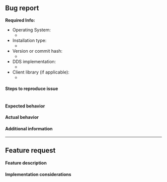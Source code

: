 <!--
For general questions, please ask on ROS answers: https://answers.ros.org, make sure to include at least the `ros2` tag and the rosdistro version you are running, e.g. `ardent`.
For general design discussions, please post on discourse: https://discourse.ros.org/c/ng-ros
Not sure if this is the right repository? Open an issue on https://github.com/ros2/ros2/issues
For Bug report or feature requests, please fill out the relevant category below
-->

## Bug report

**Required Info:**

- Operating System:
  - <!-- OS and version (e.g. Windows 10, Ubuntu 16.04...) -->
- Installation type:
  - <!-- binaries or from source  -->
- Version or commit hash:
  - <!-- Output of git rev-parse HEAD, release version, or repos file  -->
- DDS implementation:
  - <!-- rmw_implementation used (e.g. Fast-RTPS, RTI Connext, etc -->
- Client library (if applicable):
  - <!-- e.g. rclcpp, rclpy_debug, or N/A -->

#### Steps to reproduce issue
<!-- Detailed instructions on how to reliably reproduce this issue http://sscce.org/
``` code that can be copy-pasted is preferred ``` -->
```

```

#### Expected behavior

#### Actual behavior

#### Additional information

<!-- If you are reporting a bug delete everything below
     If you are requesting a feature deleted everything above this line -->
----
## Feature request

#### Feature description
<!-- Description in a few sentences what the feature consists of and what problem it will solve -->

#### Implementation considerations
<!-- Relevant information on how the feature could be implemented and pros and cons of the different solutions -->
